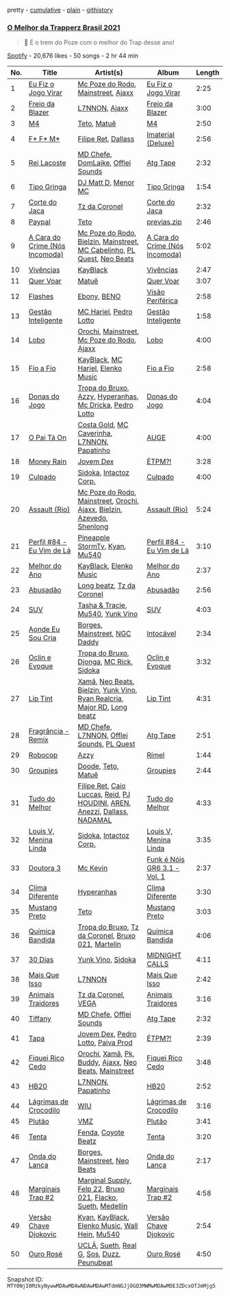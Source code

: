 pretty - [cumulative](/playlists/cumulative/37i9dQZF1DWXYWzQ8keS6x.md) - [plain](/playlists/plain/37i9dQZF1DWXYWzQ8keS6x) - [githistory](https://github.githistory.xyz/mackorone/spotify-playlist-archive/blob/main/playlists/plain/37i9dQZF1DWXYWzQ8keS6x)

### [O Melhor da Trapperz Brasil 2021](https://open.spotify.com/playlist/37i9dQZF1DWXYWzQ8keS6x)

> 🚂  É o trem do Poze com o melhor do Trap desse ano!

[Spotify](https://open.spotify.com/user/spotify) - 20,676 likes - 50 songs - 2 hr 44 min

| No. | Title | Artist(s) | Album | Length |
|---|---|---|---|---|
| 1 | [Eu Fiz o Jogo Virar](https://open.spotify.com/track/53BkPZwlaLbW77uV9BnJkl) | [Mc Poze do Rodo](https://open.spotify.com/artist/28ie4NNTa2VW2QV4Zray8M), [Mainstreet](https://open.spotify.com/artist/25XJqeReVV38w0tR04GGBd), [Ajaxx](https://open.spotify.com/artist/0y7B2G0jNMGWyQJsOoRMUt) | [Eu Fiz o Jogo Virar](https://open.spotify.com/album/78d91UtLEOTAllTmgDh7n5) | 2:25 |
| 2 | [Freio da Blazer](https://open.spotify.com/track/6m187iACTSAZDYMaV0klqj) | [L7NNON](https://open.spotify.com/artist/0JjPiLQNgAFaEkwoy56B1C), [Ajaxx](https://open.spotify.com/artist/0y7B2G0jNMGWyQJsOoRMUt) | [Freio da Blazer](https://open.spotify.com/album/7kbClkdK7jjoTIDAJmb1Pb) | 3:00 |
| 3 | [M4](https://open.spotify.com/track/07AQkmp456NpEnT8HR7WLy) | [Teto](https://open.spotify.com/artist/68YeXpLt3jB7JHQS5ZjMGo), [Matuê](https://open.spotify.com/artist/5nP8x4uEFjAAmDzwOEc9b8) | [M4](https://open.spotify.com/album/0yqUVjjoQFD1wtu4OJSNM3) | 2:50 |
| 4 | [F\* F\* M\*](https://open.spotify.com/track/0cHflpV8SSGbE0NKaasEfT) | [Filipe Ret](https://open.spotify.com/artist/7gJN8W0589FisSYJS17K54), [Dallass](https://open.spotify.com/artist/4LAFtDzlQM89xov636hMVv) | [Imaterial \(Deluxe\)](https://open.spotify.com/album/74v9BLECHPqKGRLfa24LRn) | 2:56 |
| 5 | [Rei Lacoste](https://open.spotify.com/track/1jwEnLN5hMOwotwXfchUaf) | [MD Chefe](https://open.spotify.com/artist/6yZKPB8eRoJesHjtxPxSLs), [DomLaike](https://open.spotify.com/artist/4PzPx1yc3kGVo4EgCiLqCQ), [Offlei Sounds](https://open.spotify.com/artist/7Kqcr4CkcQHjHiw3aPfFkC) | [Atg Tape](https://open.spotify.com/album/0YpnBZ9kBPcGzoonbHZFaS) | 2:32 |
| 6 | [Tipo Gringa](https://open.spotify.com/track/3oxk3UVbKJiPcPokw9h64D) | [DJ Matt D](https://open.spotify.com/artist/1rIc4yTieeRq25NA3T8RQ5), [Menor MC](https://open.spotify.com/artist/78Y1NpgD0yMKoBetaYlUzS) | [Tipo Gringa](https://open.spotify.com/album/2GzMlVeoje0wmHbl3bGASp) | 1:54 |
| 7 | [Corte do Jaca](https://open.spotify.com/track/2a2GuHAYjmIVAPVaG9Nh7u) | [Tz da Coronel](https://open.spotify.com/artist/3lIU3RoZiHen1QXAQ3KQ9e) | [Corte do Jaca](https://open.spotify.com/album/6ZQNfwK2DagQENxZhXkuOj) | 2:32 |
| 8 | [Paypal](https://open.spotify.com/track/6x1FttETfbRLerumlTn0ZH) | [Teto](https://open.spotify.com/artist/68YeXpLt3jB7JHQS5ZjMGo) | [previas.zip](https://open.spotify.com/album/1Mp4qx0rzYoZHXmTX5ViS4) | 2:46 |
| 9 | [A Cara do Crime \(Nós Incomoda\)](https://open.spotify.com/track/0wRn3ggAY1fIupTaVigdza) | [Mc Poze do Rodo](https://open.spotify.com/artist/28ie4NNTa2VW2QV4Zray8M), [Bielzin](https://open.spotify.com/artist/2vWGxqWbGgmgxVDZ5CBvBP), [Mainstreet](https://open.spotify.com/artist/25XJqeReVV38w0tR04GGBd), [MC Cabelinho](https://open.spotify.com/artist/1WQBwwssN6r8DSjUlkyUGW), [PL Quest](https://open.spotify.com/artist/6J6U2JAv7LUF0cSQ98gpjM), [Neo Beats](https://open.spotify.com/artist/6PERJZF7wohA034PAxDK0b) | [A Cara do Crime \(Nós Incomoda\)](https://open.spotify.com/album/75IYhNYhWnTAgVYyaHGzga) | 5:02 |
| 10 | [Vivências](https://open.spotify.com/track/76PSvY34ovx8MVJL9wHAXS) | [KayBlack](https://open.spotify.com/artist/2h5Ha0ZiMFmOQD3iYcSXsy) | [Vivências](https://open.spotify.com/album/75HSmlFli0lJoKjR4eJWPO) | 2:47 |
| 11 | [Quer Voar](https://open.spotify.com/track/7aZusA4cWXz3Wv9e9uhavz) | [Matuê](https://open.spotify.com/artist/5nP8x4uEFjAAmDzwOEc9b8) | [Quer Voar](https://open.spotify.com/album/7JtB0tcIiJn1gJhDbCCL0e) | 3:07 |
| 12 | [Flashes](https://open.spotify.com/track/2aKWPngHDEtzEzqtRWG7SL) | [Ebony](https://open.spotify.com/artist/1UBSRfDGNkhpTWQeMyCwHb), [BENO](https://open.spotify.com/artist/6SZeSPUyGxCMBcaysxnYny) | [Visão Periférica](https://open.spotify.com/album/5eNapidkVarWi1MlD8fMjx) | 2:58 |
| 13 | [Gestão Inteligente](https://open.spotify.com/track/7hqoLCS3rhWYoWUBOgakaU) | [MC Hariel](https://open.spotify.com/artist/0pcoadNMmvrUyab1RxWBoV), [Pedro Lotto](https://open.spotify.com/artist/23ot0eI6ByBW6LrlBfr2bm) | [Gestão Inteligente](https://open.spotify.com/album/0vVSwwO55in8qT3PimHJtJ) | 1:58 |
| 14 | [Lobo](https://open.spotify.com/track/4W7Y0EsaVPh87WKC1etOHA) | [Orochi](https://open.spotify.com/artist/3rfM2cGqF6DB0kUyytMkXx), [Mainstreet](https://open.spotify.com/artist/25XJqeReVV38w0tR04GGBd), [Mc Poze do Rodo](https://open.spotify.com/artist/28ie4NNTa2VW2QV4Zray8M), [Ajaxx](https://open.spotify.com/artist/0y7B2G0jNMGWyQJsOoRMUt) | [Lobo](https://open.spotify.com/album/7g1gfivaZsOOuf0a6Z1vsj) | 4:00 |
| 15 | [Fio a Fio](https://open.spotify.com/track/6XFykQIcRhoIhud5NZSsyL) | [KayBlack](https://open.spotify.com/artist/2h5Ha0ZiMFmOQD3iYcSXsy), [MC Hariel](https://open.spotify.com/artist/0pcoadNMmvrUyab1RxWBoV), [Elenko Music](https://open.spotify.com/artist/6OAAuXhPzzofYSaiIGHasL) | [Fio a Fio](https://open.spotify.com/album/0G681ObSuAOUg6LVMV5bu5) | 2:58 |
| 16 | [Donas do Jogo](https://open.spotify.com/track/1cS6RxJm9VWnbIYyFM0BVm) | [Tropa do Bruxo](https://open.spotify.com/artist/4s3lxX76LwxzMdQEAFYdzv), [Azzy](https://open.spotify.com/artist/1uf8uSErmKc3JVtmjVBZ83), [Hyperanhas](https://open.spotify.com/artist/7oNGVWHSEpvIGJpNDtgudz), [Mc Dricka](https://open.spotify.com/artist/4d175LvxCzxt5vHbJyv49q), [Pedro Lotto](https://open.spotify.com/artist/23ot0eI6ByBW6LrlBfr2bm) | [Donas do Jogo](https://open.spotify.com/album/7MBjkpeqRT5iQeff5uhcP9) | 4:04 |
| 17 | [O Pai Tá On](https://open.spotify.com/track/7HGSUz1e0rtO89RNf5LFPp) | [Costa Gold](https://open.spotify.com/artist/7q1aEytv83jXNECmyaMhgn), [MC Caverinha](https://open.spotify.com/artist/7tojcuXcZ7eBlQjbAc65Ee), [L7NNON](https://open.spotify.com/artist/0JjPiLQNgAFaEkwoy56B1C), [Papatinho](https://open.spotify.com/artist/0iZz25uH5PLaShpqq84uYv) | [AUGE](https://open.spotify.com/album/7CouTvu1jWeekGG8frWC9x) | 4:00 |
| 18 | [Money Rain](https://open.spotify.com/track/43xN94U5MAyfDOFdqwGxWw) | [Jovem Dex](https://open.spotify.com/artist/0OLpdla9YvZOtlPnQkXScl) | [ÉTPM?!](https://open.spotify.com/album/2LT3aMTtIP0KMyKlMLNkXV) | 3:28 |
| 19 | [Culpado](https://open.spotify.com/track/4yGl3DJjXcoFl4kYZj66Qf) | [Sidoka](https://open.spotify.com/artist/7EyzyrMNgqiK8bMrbkOT9l), [Intactoz Corp.](https://open.spotify.com/artist/3uMHwSzAIRTT0pRMihvQJw) | [Culpado](https://open.spotify.com/album/3kEKFn1OkVU5g7xWihloYU) | 4:00 |
| 20 | [Assault \(Rio\)](https://open.spotify.com/track/4FOf88scN5qTRGXc55tGJ0) | [Mc Poze do Rodo](https://open.spotify.com/artist/28ie4NNTa2VW2QV4Zray8M), [Mainstreet](https://open.spotify.com/artist/25XJqeReVV38w0tR04GGBd), [Orochi](https://open.spotify.com/artist/3rfM2cGqF6DB0kUyytMkXx), [Ajaxx](https://open.spotify.com/artist/0y7B2G0jNMGWyQJsOoRMUt), [Bielzin](https://open.spotify.com/artist/2vWGxqWbGgmgxVDZ5CBvBP), [Azevedo](https://open.spotify.com/artist/0wopeyG3WHLoKcmrFD2jrY), [Shenlong](https://open.spotify.com/artist/6Dzh6uXgA0QKVg1eIWxdDY) | [Assault \(Rio\)](https://open.spotify.com/album/1vQDSvZfK37xqxEmza4uha) | 5:24 |
| 21 | [Perfil \#84 \- Eu Vim de Lá](https://open.spotify.com/track/543Yg40LdcfkZkoxCR0kY9) | [Pineapple StormTv](https://open.spotify.com/artist/09U6hmCerKcIJrixubiBjm), [Kyan](https://open.spotify.com/artist/05qCf6M7E7AxizHVmrcPqh), [Mu540](https://open.spotify.com/artist/13yQqjPy4Esq0Ru3R1fipU) | [Perfil \#84 \- Eu Vim de Lá](https://open.spotify.com/album/1JjmIotWoVrQ8i8ZI1if1R) | 3:10 |
| 22 | [Melhor do Ano](https://open.spotify.com/track/0yOgZxWMn8ebYLDH7dEmAu) | [KayBlack](https://open.spotify.com/artist/2h5Ha0ZiMFmOQD3iYcSXsy), [Elenko Music](https://open.spotify.com/artist/6OAAuXhPzzofYSaiIGHasL) | [Melhor do Ano](https://open.spotify.com/album/2pEdOXEQ1off5NHYPp5qlh) | 2:37 |
| 23 | [Abusadão](https://open.spotify.com/track/63jalJVpyyGPYvDuTEaFi9) | [Long beatz](https://open.spotify.com/artist/1oBkccDqIDMTntIIHKlJBp), [Tz da Coronel](https://open.spotify.com/artist/3lIU3RoZiHen1QXAQ3KQ9e) | [Abusadão](https://open.spotify.com/album/0vlgBzPeKCjpXXVEN2D6a6) | 2:56 |
| 24 | [SUV](https://open.spotify.com/track/2hgoEGNNefWMveRlpLDiSG) | [Tasha & Tracie](https://open.spotify.com/artist/5Gv1C1LY8pWiYcfcdjSNMT), [Mu540](https://open.spotify.com/artist/13yQqjPy4Esq0Ru3R1fipU), [Yunk Vino](https://open.spotify.com/artist/460m2YG30duLCuHwFdiLgX) | [SUV](https://open.spotify.com/album/1TT4xXj8sX6vDWGkDO7nYj) | 4:03 |
| 25 | [Aonde Eu Sou Cria](https://open.spotify.com/track/7M7oYTGSDkD1jfv33yWtR0) | [Borges](https://open.spotify.com/artist/6jBww4kwlSrjaNYP7AQPtX), [Mainstreet](https://open.spotify.com/artist/25XJqeReVV38w0tR04GGBd), [NGC Daddy](https://open.spotify.com/artist/2iNFFCEAFdfAV5hPdpMk6x) | [Intocável](https://open.spotify.com/album/0tPRn8Y8Xmj6xErQPnuExw) | 2:34 |
| 26 | [Oclin e Evoque](https://open.spotify.com/track/3PnDIGbfmswMaxX386zp3X) | [Tropa do Bruxo](https://open.spotify.com/artist/4s3lxX76LwxzMdQEAFYdzv), [Djonga](https://open.spotify.com/artist/204IwDdaHE4ymGk9Kya2pY), [MC Rick](https://open.spotify.com/artist/1mvpEXClANunyiHFtAXCxt), [Sidoka](https://open.spotify.com/artist/7EyzyrMNgqiK8bMrbkOT9l) | [Oclin e Evoque](https://open.spotify.com/album/1lm0ePGaAMF91JfN3O9sI7) | 3:32 |
| 27 | [Lip Tint](https://open.spotify.com/track/7waYsXxo3ckAAaLbnxtmjq) | [Xamã](https://open.spotify.com/artist/5YwzDz4RJfTiMHS4tdR5Lf), [Neo Beats](https://open.spotify.com/artist/6PERJZF7wohA034PAxDK0b), [Bielzin](https://open.spotify.com/artist/2vWGxqWbGgmgxVDZ5CBvBP), [Yunk Vino](https://open.spotify.com/artist/460m2YG30duLCuHwFdiLgX), [Ryan Realcria](https://open.spotify.com/artist/24km46riM1Ch9H1eNDQcuX), [Major RD](https://open.spotify.com/artist/76hYPcWML9NGEh8LashwT5), [Long beatz](https://open.spotify.com/artist/1oBkccDqIDMTntIIHKlJBp) | [Lip Tint](https://open.spotify.com/album/45irQK4yfUj5aFZphIlA0V) | 4:31 |
| 28 | [Fragrância \- Remix](https://open.spotify.com/track/76E9YSvgci2hPaNFy3XZu1) | [MD Chefe](https://open.spotify.com/artist/6yZKPB8eRoJesHjtxPxSLs), [L7NNON](https://open.spotify.com/artist/0JjPiLQNgAFaEkwoy56B1C), [Offlei Sounds](https://open.spotify.com/artist/7Kqcr4CkcQHjHiw3aPfFkC), [PL Quest](https://open.spotify.com/artist/6J6U2JAv7LUF0cSQ98gpjM) | [Atg Tape](https://open.spotify.com/album/0YpnBZ9kBPcGzoonbHZFaS) | 2:51 |
| 29 | [Robocop](https://open.spotify.com/track/121AXIy1L6fxNKIGq6BKx3) | [Azzy](https://open.spotify.com/artist/1uf8uSErmKc3JVtmjVBZ83) | [Rímel](https://open.spotify.com/album/2cqZQOpwquo3lu1aZXRkTQ) | 1:44 |
| 30 | [Groupies](https://open.spotify.com/track/3ua3rqwBNmeGeQfcKnA3bT) | [Doode](https://open.spotify.com/artist/3Ns5FA1ANQOzsHLWspsrC6), [Teto](https://open.spotify.com/artist/68YeXpLt3jB7JHQS5ZjMGo), [Matuê](https://open.spotify.com/artist/5nP8x4uEFjAAmDzwOEc9b8) | [Groupies](https://open.spotify.com/album/6GyknQiPJF4HKS85cxB5Wi) | 2:44 |
| 31 | [Tudo do Melhor](https://open.spotify.com/track/4sfslUCiSjOBJZcu08U1qb) | [Filipe Ret](https://open.spotify.com/artist/7gJN8W0589FisSYJS17K54), [Caio Luccas](https://open.spotify.com/artist/1a3fr7NdeBT4JlGj6YlbDL), [Reid](https://open.spotify.com/artist/0YWKYHR1rKdnPRlYvisCqo), [PJ HOUDINI](https://open.spotify.com/artist/3nfVTPYDnppERKGCRS4vim), [AREN](https://open.spotify.com/artist/31QiBU59hNzPdCfPpRXykC), [Anezzi](https://open.spotify.com/artist/1RaUlYy9nsEiDlucisa5Bk), [Dallass](https://open.spotify.com/artist/4LAFtDzlQM89xov636hMVv), [NADAMAL](https://open.spotify.com/artist/3YVxmhkewoRHu8WFgWlCb7) | [Tudo do Melhor](https://open.spotify.com/album/0AFvUWJbsl049V5M6De4bk) | 4:33 |
| 32 | [Louis V, Menina Linda](https://open.spotify.com/track/2jPACjKR21inTnWeo3eHla) | [Sidoka](https://open.spotify.com/artist/7EyzyrMNgqiK8bMrbkOT9l), [Intactoz Corp.](https://open.spotify.com/artist/3uMHwSzAIRTT0pRMihvQJw) | [Louis V, Menina Linda](https://open.spotify.com/album/60NnC6VY4C2LehfrT5xFCQ) | 3:35 |
| 33 | [Doutora 3](https://open.spotify.com/track/4DWKtQVURjepn8uzBgmwuv) | [Mc Kevin](https://open.spotify.com/artist/5pBMkZNIlbGTH3hrsQJqAa) | [Funk é Nóis GR6 3.1 \- Vol\. 1](https://open.spotify.com/album/6pM2v9vda24Hils9lqCLeU) | 2:37 |
| 34 | [Clima Diferente](https://open.spotify.com/track/1COJdoqBNXXwEOkrO55517) | [Hyperanhas](https://open.spotify.com/artist/7oNGVWHSEpvIGJpNDtgudz) | [Clima Diferente](https://open.spotify.com/album/6U49HmBuI0HTotwONu75ig) | 3:30 |
| 35 | [Mustang Preto](https://open.spotify.com/track/6Vgn3IEUkWs3d6og029Gtm) | [Teto](https://open.spotify.com/artist/68YeXpLt3jB7JHQS5ZjMGo) | [Mustang Preto](https://open.spotify.com/album/6fhHEgPoz6jfgZvwlH9jBA) | 3:03 |
| 36 | [Química Bandida](https://open.spotify.com/track/3fd0OYbtSlySGiHXJOy8Ea) | [Tropa do Bruxo](https://open.spotify.com/artist/4s3lxX76LwxzMdQEAFYdzv), [Tz da Coronel](https://open.spotify.com/artist/3lIU3RoZiHen1QXAQ3KQ9e), [Bruxo 021](https://open.spotify.com/artist/3yofl1khzdO4vkH6tyMg0t), [Martelin](https://open.spotify.com/artist/1qYCFTfaAPk15UPO93sStr) | [Química Bandida](https://open.spotify.com/album/5zK57gD4rd5flGbeSWtOgE) | 4:06 |
| 37 | [30 Dias](https://open.spotify.com/track/69ebm9wovT0UJX3vBp571J) | [Yunk Vino](https://open.spotify.com/artist/460m2YG30duLCuHwFdiLgX), [Sidoka](https://open.spotify.com/artist/7EyzyrMNgqiK8bMrbkOT9l) | [MIDNIGHT CALLS](https://open.spotify.com/album/1z0wqOFRl7Q6Jj3qu88hbc) | 4:11 |
| 38 | [Mais Que Isso](https://open.spotify.com/track/7cwOSjgr1DexGiCOeO4mAK) | [L7NNON](https://open.spotify.com/artist/0JjPiLQNgAFaEkwoy56B1C) | [Mais Que Isso](https://open.spotify.com/album/1K7HUVEUPfDuai2PY91Hfa) | 2:42 |
| 39 | [Animais Traidores](https://open.spotify.com/track/0joR9BM1Y2ieSnl7bA2EHY) | [Tz da Coronel](https://open.spotify.com/artist/3lIU3RoZiHen1QXAQ3KQ9e), [VEGA](https://open.spotify.com/artist/6x0SXnV5f1D9q5pHkwToub) | [Animais Traidores](https://open.spotify.com/album/6y2A0eRXjwkJ0b9VCaLkum) | 3:16 |
| 40 | [Tiffany](https://open.spotify.com/track/0NvVVP3Q0oSbfBUZ48vCHs) | [MD Chefe](https://open.spotify.com/artist/6yZKPB8eRoJesHjtxPxSLs), [Offlei Sounds](https://open.spotify.com/artist/7Kqcr4CkcQHjHiw3aPfFkC) | [Atg Tape](https://open.spotify.com/album/0YpnBZ9kBPcGzoonbHZFaS) | 2:32 |
| 41 | [Tapa](https://open.spotify.com/track/3IlV0oQTh8DrBp38CVJ91p) | [Jovem Dex](https://open.spotify.com/artist/0OLpdla9YvZOtlPnQkXScl), [Pedro Lotto](https://open.spotify.com/artist/23ot0eI6ByBW6LrlBfr2bm), [Paiva Prod](https://open.spotify.com/artist/1T0F05F7TEo6QYr4vtGJdb) | [ÉTPM?!](https://open.spotify.com/album/2LT3aMTtIP0KMyKlMLNkXV) | 2:39 |
| 42 | [Fiquei Rico Cedo](https://open.spotify.com/track/6tfEPfl4xxKUj4fAKsUd7w) | [Orochi](https://open.spotify.com/artist/3rfM2cGqF6DB0kUyytMkXx), [Xamã](https://open.spotify.com/artist/5YwzDz4RJfTiMHS4tdR5Lf), [Pk](https://open.spotify.com/artist/5xYkM2vMrE23taj6tl7qkm), [Buddy](https://open.spotify.com/artist/5OQwCMHaNZ6FtVcVNkkShY), [Ajaxx](https://open.spotify.com/artist/0y7B2G0jNMGWyQJsOoRMUt), [Neo Beats](https://open.spotify.com/artist/6PERJZF7wohA034PAxDK0b), [Mainstreet](https://open.spotify.com/artist/25XJqeReVV38w0tR04GGBd) | [Fiquei Rico Cedo](https://open.spotify.com/album/4PlhyAkvqUyaxsmbFtRyNS) | 3:48 |
| 43 | [HB20](https://open.spotify.com/track/1wjmGk216y7V2Q5NzG0TRG) | [L7NNON](https://open.spotify.com/artist/0JjPiLQNgAFaEkwoy56B1C), [Papatinho](https://open.spotify.com/artist/0iZz25uH5PLaShpqq84uYv) | [HB20](https://open.spotify.com/album/5xrQgXDEa1H8g0jokxPHp9) | 2:52 |
| 44 | [Lágrimas de Crocodilo](https://open.spotify.com/track/3uz2TYNawZPRCFWrz5Gmzh) | [WIU](https://open.spotify.com/artist/3MrDVzg7ZXaYMyQmbDInr7) | [Lágrimas de Crocodilo](https://open.spotify.com/album/3DZsoEbNjgITmPuYPKLo60) | 3:16 |
| 45 | [Plutão](https://open.spotify.com/track/3ydmNkAyYq0AKtG8sTfE9P) | [VMZ](https://open.spotify.com/artist/5sgcRRQA3HrL1AVk6oMUeg) | [Plutão](https://open.spotify.com/album/2sZzCGg7xCNdWQwoVaFuro) | 3:41 |
| 46 | [Tenta](https://open.spotify.com/track/4VpzEwILJC3fxatHKRYwmH) | [Fenda](https://open.spotify.com/artist/2MOzAmZ3VnuQuUYD1slLSq), [Coyote Beatz](https://open.spotify.com/artist/2PhFsxtwCQLS3e9SJwDN3j) | [Tenta](https://open.spotify.com/album/72NEdOLBNmAqEYXWyWOGUy) | 3:20 |
| 47 | [Onda do Lança](https://open.spotify.com/track/3Kw0g1a281cdzUhcP24ot6) | [Borges](https://open.spotify.com/artist/6jBww4kwlSrjaNYP7AQPtX), [Mainstreet](https://open.spotify.com/artist/25XJqeReVV38w0tR04GGBd), [Neo Beats](https://open.spotify.com/artist/6PERJZF7wohA034PAxDK0b) | [Onda do Lança](https://open.spotify.com/album/25fXLwJIrGUfhTTDOQrNul) | 2:17 |
| 48 | [Marginais Trap \#2](https://open.spotify.com/track/2cLcqIfRT5it2N7X4zRmhn) | [Marginal Supply](https://open.spotify.com/artist/1xezfhrRJTpRtYZPplWHcJ), [Felp 22](https://open.spotify.com/artist/56IPf5d631ccKOTmo8RFHK), [Bruxo 021](https://open.spotify.com/artist/3yofl1khzdO4vkH6tyMg0t), [Flacko](https://open.spotify.com/artist/6r1OIJXsdVTkhH6ueDzOew), [Sueth](https://open.spotify.com/artist/4ZyBq7WEL7d2dDH0BkVDPX), [Medellin](https://open.spotify.com/artist/06zC1Z0YDLeWPBLIEAkswh) | [Marginais Trap \#2](https://open.spotify.com/album/4Zr7Yc7crsdSZIsad1CqzT) | 4:58 |
| 49 | [Versão Chave Djokovic](https://open.spotify.com/track/61paf4AkhQQ0zCxQG8lNUs) | [Kyan](https://open.spotify.com/artist/05qCf6M7E7AxizHVmrcPqh), [KayBlack](https://open.spotify.com/artist/2h5Ha0ZiMFmOQD3iYcSXsy), [Elenko Music](https://open.spotify.com/artist/6OAAuXhPzzofYSaiIGHasL), [Wall Hein](https://open.spotify.com/artist/5wEgjH2s4SAiffRmzkBqHB), [Mu540](https://open.spotify.com/artist/13yQqjPy4Esq0Ru3R1fipU) | [Versão Chave Djokovic](https://open.spotify.com/album/7xSqirsQ3NyCMQPyhdoiVl) | 2:54 |
| 50 | [Ouro Rosé](https://open.spotify.com/track/6keP0AfCE5v4CTI1E5nrLv) | [UCLÃ](https://open.spotify.com/artist/4zP89WNloauEX8v8JdZbxP), [Sueth](https://open.spotify.com/artist/4ZyBq7WEL7d2dDH0BkVDPX), [Real G](https://open.spotify.com/artist/4VBvroduJdLVzx7N0gKKO8), [Sos](https://open.spotify.com/artist/01y0qj3pkC0Fw07YLnKsvK), [Duzz](https://open.spotify.com/artist/4oPnjkJcLqOim9KJxvIYMz), [Peunubeat](https://open.spotify.com/artist/17E8w3INI7HVddLkdDKYVA) | [Ouro Rosé](https://open.spotify.com/album/3hRlp9PlDxPTJd5c1X3lJL) | 4:50 |

Snapshot ID: `MTY0NjI0MzkyNywwMDAwMDAwNDAwMDAwMTdmNGJjOGQ3MWMwMDAwMDE3ZDcxOTJmMjg5`
